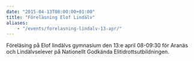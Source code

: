 ```yaml
---
date: "2015-04-13T08:00:00+01:00"
title: "Föreläsning Elof Lindälv"
aliases:
	- "/events/forelasning-lindalv-13-apr/"
---
```

Föreläsing på Elof lindälvs gymnasium den 13:e april 08-09:30 för Aranäs och Lindälvselever på Nationellt Godkända Elitidrottsutbildningen.
<!--more-->
